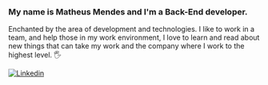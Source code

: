### My name is Matheus Mendes and I'm a Back-End developer. 
Enchanted by the area of development and technologies. I like to work in a team, and help those in my work environment, I love to learn and read about new things that can take my work and the company where I work to the highest level. 🖐️

[![Linkedin](https://img.shields.io/badge/LinkedIn-0077B5?style=for-the-badge&logo=linkedin&logoColor=white)](https://www.linkedin.com/in/matheusmendesti/)
